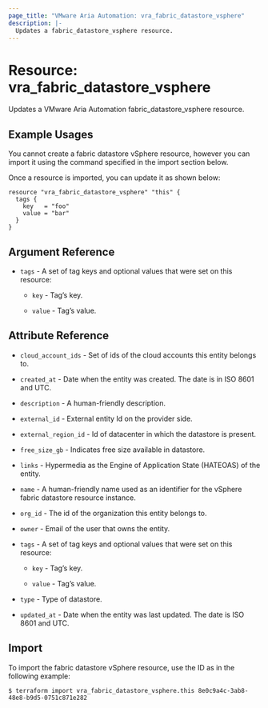 ```yaml
---
page_title: "VMware Aria Automation: vra_fabric_datastore_vsphere"
description: |-
  Updates a fabric_datastore_vsphere resource.
---
```


# Resource: vra_fabric_datastore_vsphere

Updates a VMware Aria Automation fabric_datastore_vsphere resource.

## Example Usages

You cannot create a fabric datastore vSphere resource, however you can import it using the command specified in the import section below.

Once a resource is imported, you can update it as shown below:

```hcl
resource "vra_fabric_datastore_vsphere" "this" {
  tags {
    key   = "foo"
    value = "bar"
  }
}
```

## Argument Reference

* `tags` -  A set of tag keys and optional values that were set on this resource:

  * `key` - Tag’s key.

  * `value` - Tag’s value.

## Attribute Reference

* `cloud_account_ids` - Set of ids of the cloud accounts this entity belongs to.

* `created_at` - Date when the entity was created. The date is in ISO 8601 and UTC.

* `description` - A human-friendly description.

* `external_id` - External entity Id on the provider side.

* `external_region_id` - Id of datacenter in which the datastore is present.

* `free_size_gb` - Indicates free size available in datastore.

* `links` - Hypermedia as the Engine of Application State (HATEOAS) of the entity.

* `name` - A human-friendly name used as an identifier for the vSphere fabric datastore resource instance.

* `org_id` - The id of the organization this entity belongs to.

* `owner` - Email of the user that owns the entity.

* `tags` -  A set of tag keys and optional values that were set on this resource:

  * `key` - Tag’s key.

  * `value` - Tag’s value.

* `type` - Type of datastore.

* `updated_at` - Date when the entity was last updated. The date is ISO 8601 and UTC.

## Import

To import the fabric datastore vSphere resource, use the ID as in the following example:

`$ terraform import vra_fabric_datastore_vsphere.this 8e0c9a4c-3ab8-48e8-b9d5-0751c871e282`
